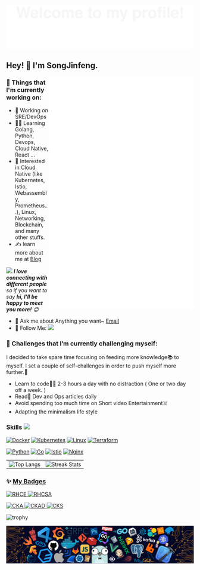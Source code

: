 
<!-- Greeting -->
![Banner](assets/Bottom_up.svg)
## Hey! :wave: I'm SongJinfeng.

<!-- [![Typing SVG](https://readme-typing-svg.herokuapp.com?color=%2336BCF7&center=true&vCenter=true&width=600&lines=Hi+there+👋,+I+am+SongJinfeng;+Welcome+to+My+Profile!;Over+4+years+of+programming+experience;Always+learning+new+things+;Machine+learning+enthusiast+;Kaggle+community+member)](https://git.io/typing-svg) -->

<!--Introduction -->

<img src="/github-metrics.svg" alt="Metrics" align="right" width="390">

### 💼 Things that I'm currently working on: 

- 🤖 Working on SRE/DevOps
- 👨‍💻 Learning Golang, Python, Devops, Cloud Native, React ...
- 🎣 Interested in Cloud Native (like Kubernetes, Istio, Webassembly, Prometheus...), Linux, Networking, Blockchain, and many other stuffs.
- ✍️ learn more about me at [Blog](https://www.cloudnative.love/)

<img src="https://media.giphy.com/media/LnQjpWaON8nhr21vNW/giphy.gif" width="40"> <em><b>I love connecting with different people</b> so if you want to say <b>hi, I'll be happy to meet you more!</b> :blush:</em>

- 💬 Ask me about Anything you want~ [Email](mailto:song.jinfeng@outlook.com)
- 👏 Follow Me: [![](https://img.shields.io/github/followers/SJFCS?label=follow%20me&style=social)](https://github.com/SJFCS/SJFCS)

### 🌱 Challenges that I’m currently challenging myself:
I decided to take spare time focusing on feeding more knowledge:books: to myself. I set a couple of self-challenges in order to push myself more further.:running: 

* Learn to code:man_technologist: 2-3 hours a day with no distraction ( One or two day off a week. ) 
* Read:newspaper: Dev and Ops articles daily 
* Avoid spending too much time on Short video Entertainment:skull_and_crossbones:
* Adapting the minimalism life style

<!-- Your badges -->
### Skills <img src="https://media.giphy.com/media/WUlplcMpOCEmTGBtBW/giphy.gif" width="30">

<!-- Badges List: https://github.com/alexandresanlim/Badges4-README.md-Profile -->

[![Docker](https://img.shields.io/badge/Docker-2CA5E0?style=for-the-badge&logo=docker&logoColor=white)](https://www.docker.com/)
[![Kubernetes](https://img.shields.io/badge/kubernetes-%23326ce5.svg?style=for-the-badge&logo=kubernetes&logoColor=white)](https://github.com/kubernetes/kubernetes)
[![Linux](https://img.shields.io/badge/Linux-FCC624?style=for-the-badge&logo=linux&logoColor=black)](https://github.com/torvalds/linux)
[![Terraform](https://img.shields.io/badge/Terraform-7B42BC?style=for-the-badge&logo=terraform&logoColor=white)](https://github.com/hashicorp/terraform)

[![Python](https://img.shields.io/badge/python-%2314354C.svg?style=for-the-badge&logo=python&logoColor=white)](https://github.com/python/cpython)
[![Go](https://img.shields.io/badge/go-%2300ADD8.svg?style=for-the-badge&logo=go&logoColor=white)](https://github.com/golang/go)
[![Istio](https://img.shields.io/badge/Istio-466BB0?style=for-the-badge&logo=Istio&logoColor=white)](https://github.com/istio/istio)
[![Nginx](https://img.shields.io/badge/Nginx-%23009639.svg?style=for-the-badge&logo=nginx&logoColor=white)](https://github.com/nginx/nginx)

<!-- <img src="https://github-readme-stats.vercel.app/api?username=SJFCS&theme=graywhite&show_icons=true"  width="500" height="auto" align="right" alt="github stats" /> -->


<table style="width:100%" ><tr>
<td><img src=https://github-readme-stats.vercel.app/api/top-langs/?username=SJFCS&theme=default&layout=compact width="auto" height="160" alt="Top Langs" border=0></td>
<td><img src=https://github-readme-streak-stats.herokuapp.com/?user=SJFCS width="auto" height="160" alt="Streak Stats" border=0></td>
</tr></table>

<!-- <img src="https://activity-graph.herokuapp.com/graph?username=SJFCS&hide_border=true&theme=github-light"  width="auto" height="auto" align="center" alt="Contribution Graph" />  -->


### ✨ [My Badges](https://www.credly.com/users/username.songjinfeng)

<p align=""> 
  <a href="https://www.credly.com/earner/earned/share/14b87040-30ed-446d-b269-b693a2f0a0d0">
    <img width="200" height="200" src="https://images.credly.com/size/220x220/images/19c4e804-54fe-4857-b022-7cfd5520596c/image.png" alt="RHCE" />
  </a>
  <a href="https://www.credly.com/earner/earned/share/46d4a035-24e7-4408-9237-42eba03c64cf">
    <img width="200" height="200" src="https://images.credly.com/size/220x220/images/572de0ba-2c59-4816-a59d-b0e1687e45ee/image.png" alt="RHCSA" />
  </a>
</p>

<p align=""> 
  <a href="https://www.credly.com/badges/7f665fcf-c0a4-44e7-8b09-06584280dfc2">
    <img width="200" height="200" src="https://images.credly.com/size/220x220/images/8b8ed108-e77d-4396-ac59-2504583b9d54/cka_from_cncfsite__281_29.png" alt="CKA" />
  </a>
  <a href="https://www.credly.com/badges/c37a3b97-5438-4c05-a28b-6ea2d6f38905">
    <img width="200" height="200" src="https://images.credly.com/size/220x220/images/f88d800c-5261-45c6-9515-0458e31c3e16/ckad_from_cncfsite.png" alt="CKAD" />
  </a>
  <a href="https://www.credly.com/badges/02d42601-dfd8-41de-a90b-6e1aba0c716d">
    <img width="200" height="200" src="https://images.credly.com/size/220x220/images/9945dfcb-1cca-4529-85e6-db1be3782210/kubernetes-security-specialist-logo2.png" alt="CKS" />
  </a> 
</p>

<p align=""> 
  <img src="https://github-profile-trophy.vercel.app/?username=SJFCS&row=1" alt="trophy" />
</p>


![](assets/tools.png)
<!-- ![Banner](assets/Bottom_down.svg) -->
